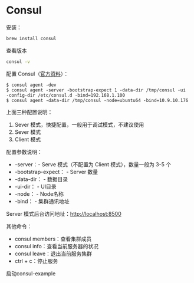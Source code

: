 # Consul

安装：

```bash
brew install consul
```

查看版本

```bash
consul -v
```



配置 Consul（[官方资料](https://www.consul.io/docs/agent/options.html)）：

```text
$ consul agent -dev
$ consul agent -server -bootstrap-expect 1 -data-dir /tmp/consul -ui  -config-dir /etc/consul.d -bind=192.168.1.100
$ consul agent -data-dir /tmp/consul -node=ubuntu64 -bind=10.9.10.176
```

上面三种配置说明：

1. Sever 模式，快捷配置，一般用于调试模式，不建议使用
2. Sever 模式
3. Client 模式

配置参数说明：

* -server：- Serve 模式（不配置为 Client 模式），数量一般为 3-5 个
* -bootstrap-expect： - Server 数量
* -data-dir： - 数据目录
* -ui-dir： - UI目录
* -node： - Node名称
* -bind： - 集群通讯地址

Server 模式后台访问地址：[http://localhost:8500](http://localhost:8500/)

其他命令：

* consul members：查看集群成员
* consul info：查看当前服务器的状况
* consul leave：退出当前服务集群
* ctrl + c：停止服务

启动consul-example

